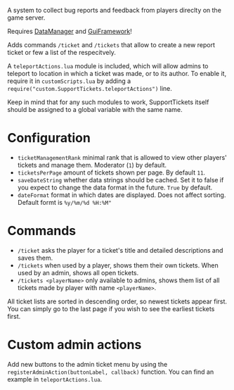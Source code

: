 A system to collect bug reports and feedback from players direclty on the game server.

Requires [DataManager](https://github.com/tes3mp-scripts/DataManager) and [GuiFramework](https://github.com/tes3mp-scripts/GuiFramework)!

Adds commands `/ticket` and `/tickets` that allow to create a new report ticket or few a list of the respecitvely.

A `teleportActions.lua` module is included, which will allow admins to teleport to location in which a ticket was made, or to its author. To enable it, require it in `customScripts.lua` by adding a `require("custom.SupportTickets.teleportActions")` line.

Keep in mind that for any such modules to work, SupportTickets itself should be assigned to a global variable with the same name.

Configuration
=====
* `ticketManagementRank` minimal rank that is allowed to view other players' tickets and manage them. Moderator (`1`) by default.  
* `ticketsPerPage` amount of tickets shown per page. By default `11`.  
* `saveDateString` whether data strings should be cached. Set it to false if you expect to change the data format in the future. `True` by default.  
* `dateFormat` format in which dates are displayed. Does not affect sorting. Default formt is `%y/%m/%d %H:%M"`

Commands
====
* `/ticket` asks the player for a ticket's title and detailed descriptions and saves them.
* `/tickets` when used by a player, shows them their own tickets. When used by an admin, shows all open tickets.
* `/tickets <playerName>` only available to admins, shows them list of all tickets made by player with name `<playerName>`.

All ticket lists are sorted in descending order, so newest tickets appear first. You can simply go to the last page if you wish to see the earliest tickets first.

Custom admin actions
====
Add new buttons to the admin ticket menu by using the `registerAdminAction(buttonLabel, callback)` function. You can find an example in `teleportActions.lua`.